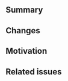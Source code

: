 ## Summary

<!-- High-level, one sentence summary of what this PR accomplishes -->

## Changes

<!-- * Description of change 1 -->
<!-- * Description of change 2 -->
<!-- ... -->

## Motivation

<!-- Why were the changes necessary. -->

<!-- ## Example usage (if applicable) -->

## Related issues

<!-- Put `Closes #XXXX` for each issue number this PR fixes/closes -->
